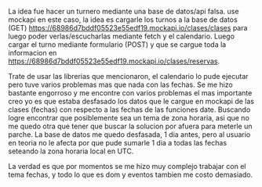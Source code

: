 La idea fue hacer un turnero mediante una base de datos/api falsa. use mockapi en este caso, la idea es cargarle los turnos a la base de datos (GET) https://68986d7bddf05523e55edf19.mockapi.io/clases/clases
para luego poder verlas/escucharlas mediante fetch y el calendario. Luego cargar el turno mediante formulario (POST) y que se cargue toda la informacion en https://68986d7bddf05523e55edf19.mockapi.io/clases/reservas.

Trate de usar las librerias que mencionaron, el calendario lo pude ejecutar pero tuve varios problemas mas que nada con las fechas. Se me hizo bastante engorroso y me encontre con varios problemas
el mas importante creo yo es que estaba desfasado los datos que le cargue en mockapi de las clases (fechas) con respecto a las fechas de las funciones date. Buscando logre encontrar que posiblemente sea un tema
de zona horaria, asi que no me quedo otra que tener que buscar la solucion por afuera para meterle un parche. La base de datos me quedo desfasada, 1 dia antes, pero al usuario en teoria no le afecta por que pude
sumarle 1 dia a todas las fechas seteando la zona horaria local en UTC.

La verdad es que por momentos se me hizo muy complejo trabajar con el tema fechas, y todo lo que es dom y eventos tambien me costo demasiado.

